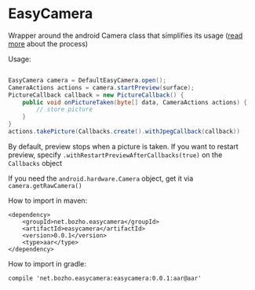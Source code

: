 EasyCamera
==========

Wrapper around the android Camera class that simplifies its usage (<a href="http://techblog.bozho.net/?p=1380">read more</a> about the process)

Usage:

```java

EasyCamera camera = DefaultEasyCamera.open();
CameraActions actions = camera.startPreview(surface);
PictureCallback callback = new PictureCallback() {
    public void onPictureTaken(byte[] data, CameraActions actions) {
        // store picture
    }
}
actions.takePicture(Callbacks.create().withJpegCallback(callback))
```

By default, preview stops when a picture is taken. If you want to restart preview, specify `.withRestartPreviewAfterCallbacks(true)` on the `Callbacks` object

If you need the `android.hardware.Camera` object, get it via `camera.getRawCamera()`

How to import in maven:

	<dependency>
        <groupId>net.bozho.easycamera</groupId>
        <artifactId>easycamera</artifactId>
        <version>0.0.1</version>
        <type>aar</type>
    </dependency>

How to import in gradle:

    compile 'net.bozho.easycamera:easycamera:0.0.1:aar@aar'